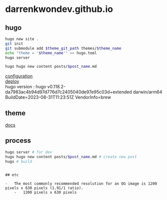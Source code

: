# darrenkwondev.github.io

## hugo

```bash
hugo new site .
git init
git submodule add $theme_git_path themes/$theme_name
echo "theme = '$theme_name'" >> hugo.toml
hugo server

hugo hugo new content posts/$post_name.md
```

[configuration](https://gohugo.io/getting-started/configuration/)  
[deploy](https://gohugo.io/hosting-and-deployment/hugo-deploy/)  
hugo version : hugo v0.118.2-da7983ac4b94d97d776d7c2405040de97e95c03d+extended darwin/arm64 BuildDate=2023-08-31T11:23:51Z VendorInfo=brew

## theme

[docs](https://rxsamira.netlify.app/post/hugo-dead-simple/)

## process

```bash
hugo server # for dev
hugo hugo new content posts/$post_name.md # create new post
hugo # build
```

```

## etc

-   The most commonly recommended resolution for an OG image is 1200 pixels x 630 pixels (1.91/1 ratio).
    -   1200 pixels x 630 pixels
```
